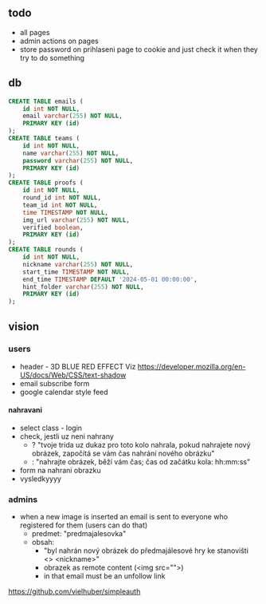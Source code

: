 ## todo
- all pages
- admin actions on pages
- store password on prihlaseni page to cookie and just check it when they try to do something

## db

```sql
CREATE TABLE emails (
    id int NOT NULL,
    email varchar(255) NOT NULL,
    PRIMARY KEY (id)
);
CREATE TABLE teams (
    id int NOT NULL,
    name varchar(255) NOT NULL,
    password varchar(255) NOT NULL,
    PRIMARY KEY (id)
);
CREATE TABLE proofs (
    id int NOT NULL,
    round_id int NOT NULL,
    team_id int NOT NULL,
    time TIMESTAMP NOT NULL,
    img_url varchar(255) NOT NULL,
    verified boolean,
    PRIMARY KEY (id)
);
CREATE TABLE rounds (
    id int NOT NULL,
    nickname varchar(255) NOT NULL,
    start_time TIMESTAMP NOT NULL,
    end_time TIMESTAMP DEFAULT '2024-05-01 00:00:00',
    hint_folder varchar(255) NOT NULL,
    PRIMARY KEY (id)
);
```

## vision

### users

- header - 3D BLUE RED EFFECT Viz https://developer.mozilla.org/en-US/docs/Web/CSS/text-shadow
- email subscribe form
- google calendar style feed

#### nahravani

- select class - login
- check, jestli uz neni nahrany
  - ? "tvoje trida uz dukaz pro toto kolo nahrala, pokud nahrajete nový obrázek, započítá se vám čas nahrání nového obrázku"
  - : "nahrajte obrázek, běží vám čas; čas od začátku kola: hh:mm:ss"
- form na nahrani obrazku
- vysledkyyyy

### admins

- when a new image is inserted an email is sent to everyone who registered for them (users can do that)
  - predmet: "predmajalesovka"
  - obsah:
    - "byl nahrán nový obrázek do předmajálesové hry ke stanovišti \<\> \<nickname\>"
    - obrazek as remote content (\<img src=""\>)
    - in that email must be an unfollow link

https://github.com/vielhuber/simpleauth
